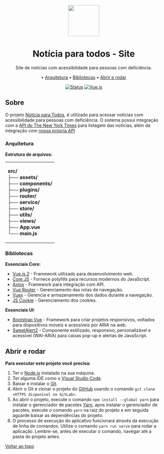 <div align="center">
  <img width="100" src="src/assets/logo.svg" align="center">
</div>

<div align="center">
    <h1>
      Notícia para todos - Site
    </h1>
</div>

<div align="center">
  Site de notícias com acessibilidade para pessoas com deficiência.
</div>

<div align="center">

• [Arquitetura](#arquitetura)
• [Bibliotecas](#bibliotecas)
• [Abrir e rodar](#abrir-e-rodar)

</div>
<div align="center">

[![Status](https://img.shields.io/badge/Status-Desenvolvimento-green)]()
[![Vue.js](https://img.shields.io/badge/Vue.js-35495E?style=for-the-badge&logo=vuedotjs&logoColor=4FC08D)](https://vuejs.org/guide/quick-start.html)

</div>

## Sobre

O projeto [Notícia para Todos](https://noticias-para-todos.netlify.app), é utilizado para acessar notícias com acessibilidade para pessoas com deficiência. O sistema possui integração com a [API do The New York Times](https://developer.nytimes.com) para listagem das notícias, além da integração com [nossa própria API](https://github.com/Kelvinpedroza/NoticiasNT-api)

### Arquitetura

**Estrutura de arquivos:**

<table>
<tr>
<td>

**src/**<br/>
**├── assets/**<br/>
**├── components/**<br/>
**├── plugins/**<br/>
**├── router/**<br/>
**├── service/**<br/>
**├── store/**<br/>
**├── utils/**<br/>
**├── views/**<br/>
**├── App.vue**<br/>
**└── main.js**<br/>

</td>
</tr>
</table>

### Bibliotecas

**Essenciais Core:**

- [Vue.js 2](https://vuejs.org/guide/quick-start.html) - Framework utilizado para desenvolvimento web.
- [Core JS](https://www.npmjs.com/package/core-js) - Fornece polyfills para recursos modernos do JavaScript.
- [Axios](https://www.npmjs.com/package/axios) - Framework para integração com API.
- [Vue Router](https://router.vuejs.org/guide/) - Gerenciamento das rotas de navegação.
- [Vuex](https://vuex.vuejs.org/guide/#the-simplest-store) - Gerencia e armazenamento dos dados durante a navegação.
- [JS Cookie](https://www.npmjs.com/package/js-cookie) - Gerenciamento dos cookies.

**Essenciais UI:**

- [Bootstrap Vue](https://bootstrap-vue.org/) - Framework para criar projetos responsivos, voltados para dispositivos móveis e acessíveis por ARIA na web.
- [SweetAlert2](https://sweetalert2.github.io/) - Componente estilizado, responsivo, personalizável e acessível (WAI-ARIA) para caixas pop-up e alertas de JavaScript.

## Abrir e rodar

**Para executar este projeto você precisa:**

1. Ter o [Node.js](https://nodejs.org/en) instalado na sua máquina. <br/>
2. Ter alguma IDE como o [Visual Studio Code](https://code.visualstudio.com/). <br/>
3. Baixar e instalar o [Git](https://git-scm.com/downloads). <br/>
4. Abrir o Git e clonar o projeto do [GitHub](https://github.com/remolli/tcc_project)
    usando o comando `git clone <HTTPS disponível no GitLab>`. <br/>
5. Ao abrir o projeto, execute o comando `npm install --global yarn` para instalar o 
    gerenciador de pacotes [Yarn](https://classic.yarnpkg.com/lang/en/docs/install/#windows-stable), 
    apos instalar o gerenciador de pacotes, execute o comando `yarn` na raiz do projeto e em seguida 
    aguarde baixar as dependências do projeto. <br/>
6. O processo de execução do aplicativo funcionará através da execução de linha de comandos. Utilize o
    comando `yarn run serve` para rodar a aplicação. Lembre-se, antes de executar o comando, navegar até 
    a pasta do projeto antes.

[Voltar ao topo]()<br>
